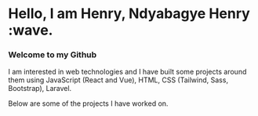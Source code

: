 # Hello, I am **Henry, Ndyabagye Henry** :wave. 

### Welcome to my Github

I am interested in web technologies and I have built some projects around them using JavaScript (React and Vue), HTML, CSS (Tailwind, Sass, Bootstrap), Laravel.

Below are some of the projects I have worked on.


<!--
**ndyabagye/ndyabagye** is a ✨ _special_ ✨ repository because its `README.md` (this file) appears on your GitHub profile.
 
Here are some ideas to get you started:

- 🔭 I’m currently working on ...
- 🌱 I’m currently learning ...
- 👯 I’m looking to collaborate on ...
- 🤔 I’m looking for help with ...
- 💬 Ask me about ...
- 📫 How to reach me: ...
- 😄 Pronouns: ...
- ⚡ Fun fact: ...
-->
